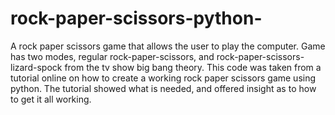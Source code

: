 # rock-paper-scissors-python-
A rock paper scissors game that allows the user to play the computer. Game has two modes, regular rock-paper-scissors, and rock-paper-scissors-lizard-spock from the tv show big bang theory. 
This code was taken from a tutorial online on how to create a working rock paper scissors game using python. The tutorial showed what is needed, and offered insight as to how to get it all working. 
